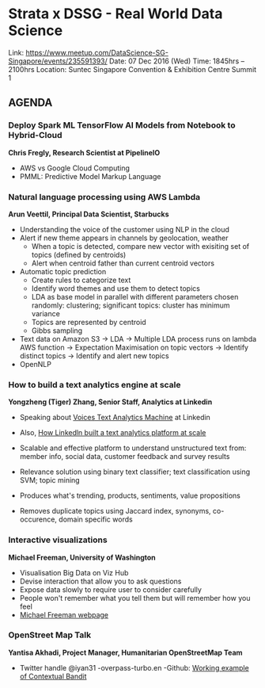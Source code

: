 # Strata x DSSG - Real World Data Science
Link:            https://www.meetup.com/DataScience-SG-Singapore/events/235591393/
Date:            07 Dec 2016 (Wed)
Time:            1845hrs – 2100hrs
Location:        Suntec Singapore Convention & Exhibition Centre Summit 1

## AGENDA
###	Deploy Spark ML TensorFlow AI Models from Notebook to Hybrid-Cloud
**Chris Fregly, Research Scientist at PipelineIO**

- AWS vs Google Cloud Computing 
- PMML: Predictive Model Markup Language

### Natural language processing using AWS Lambda
**Arun Veettil, Principal Data Scientist, Starbucks**

- Understanding the voice of the customer using NLP in the cloud
- Alert if new theme appears in channels by geolocation, weather
  - When a topic is detected, compare new vector with exisiting set of topics (defined by centroids)
  - Alert when centroid father than current centroid vectors
- Automatic topic prediction
  - Create rules to categorize text 
  - Identify word themes and use them to detect topics
  - LDA as base model in parallel with different parameters chosen randomly: clustering; significant topics: cluster has minimum variance
  - Topics are represented by centroid
  - Gibbs sampling
- Text data on Amazon S3 -> LDA -> Multiple LDA process runs on lambda AWS function -> Expectation Maximisation on topic vectors -> Identify distinct topics -> Identify and alert new topics
- OpenNLP

### How to build a text analytics engine at scale
**Yongzheng (Tiger) Zhang, Senior Staff, Analytics at Linkedin**

- Speaking about [Voices Text Analytics Machine](https://engineering.linkedin.com/blog/2016/06/voices--a-text-analytics-platform-for-understanding-member-feedb) at Linkedin 
- Also, [How Linkedln built a text analytics platform at scale](http://conferences.oreilly.com/strata/strata-ca-2016/public/schedule/detail/47498)

- Scalable and effective platform to understand unstructured text from: member info, social data, customer feedback and survey results
- Relevance solution using binary text classifier; text classification using SVM; topic mining 
- Produces what's trending, products, sentiments, value propositions

- Removes duplicate topics using Jaccard index, synonyms, co-occurence, domain specific words

### Interactive visualizations
**Michael Freeman, University of Washington**
- Visualisation Big Data on Viz Hub
- Devise interaction that allow you to ask questions
- Expose data slowly to require user to consider carefully
- People won't remember what you tell them but will remember how you feel
- [Michael Freeman webpage](http://mfviz.com/)

### OpenStreet Map Talk
**Yantisa Akhadi, Project Manager, Humanitarian OpenStreetMap Team**
- Twitter handle @iyan31
-overpass-turbo.en
-Github: [Working example of Contextual Bandit](https://github.com/allenday/contextual-bandit)

